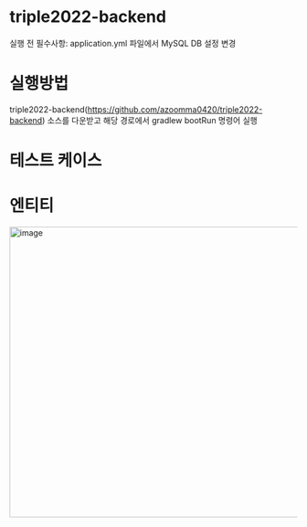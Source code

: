 # triple2022-backend

실행 전 필수사항: application.yml 파일에서 MySQL DB 설정 변경

# 실행방법
triple2022-backend(https://github.com/azoomma0420/triple2022-backend) 소스를 다운받고 해당 경로에서 gradlew bootRun 명령어 실행


# 테스트 케이스


# 엔티티
<img width="509" alt="image" src="https://user-images.githubusercontent.com/108323860/177026870-4ec57adc-9e68-4ec8-95ea-c3cd27598c80.png">
